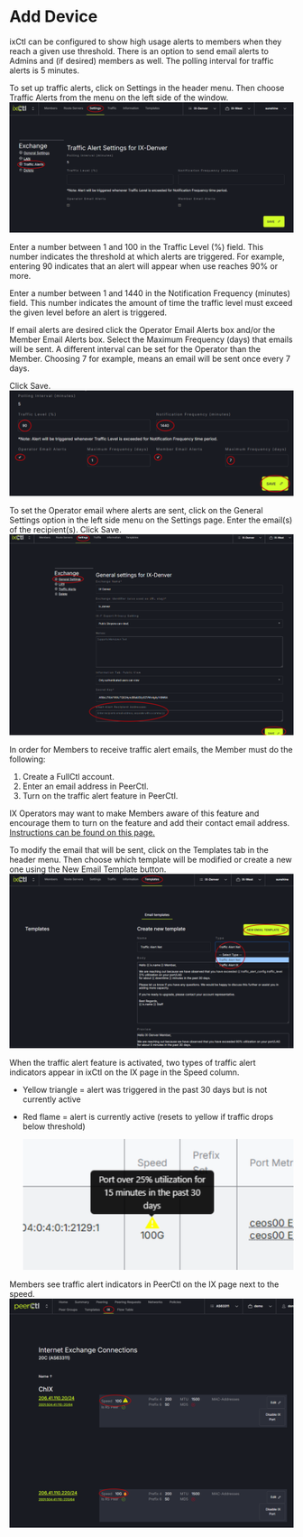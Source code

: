 # Add Device

ixCtl can be configured to show high usage alerts to members when they reach a given use threshold. There is an option to send email alerts to Admins and (if desired) members as well. The polling interval for traffic alerts is 5 minutes. 

To set up traffic alerts, click on Settings in the header menu. Then choose Traffic Alerts from the menu on the left side of the window. 
   ![](img/ixtrafficalerts.png)

Enter a number between 1 and 100 in the Traffic Level (%) field. This number indicates the threshold at which alerts are triggered. For example, entering 90 indicates that an alert will appear when use reaches 90% or more. 

Enter a number between 1 and 1440 in the Notification Frequency (minutes) field. This number indicates the amount of time the traffic level must exceed the given level before an alert is triggered. 

If email alerts are desired click the Operator Email Alerts box and/or the Member Email Alerts box. Select the Maximum Frequency (days) that emails will be sent. A different interval can be set for the Operator than the Member. Choosing 7 for example, means an email will be sent once every 7 days. 

Click Save. 
   ![](img/alertsettings.png)

To set the Operator email where alerts are sent, click on the General Settings option in the left side menu on the Settings page. Enter the email(s) of the recipient(s). Click Save. 
   ![](img/opemail.png)

In order for Members to receive traffic alert emails, the Member must do the following:

1. Create a FullCtl account.
2. Enter an email address in PeerCtl. 
3. Turn on the traffic alert feature in PeerCtl.

IX Operators may want to make Members aware of this feature and encourage them to turn on the feature and add their contact email address. [Instructions can be found on this page.](../PeerCtl/Traffic-Alerts.md)

To modify the email that will be sent, click on the Templates tab in the header menu. Then choose which template will be modified or create a new one using the New Email Template button.
   ![](img/templates.png)

When the traffic alert feature is activated, two types of traffic alert indicators appear in ixCtl on the IX page in the Speed column.

- Yellow triangle = alert was triggered in the past 30 days but is not currently active
- Red flame = alert is currently active (resets to yellow if traffic drops below threshold)
  
   ![](img/warning.png)

Members see traffic alert indicators in PeerCtl on the IX page next to the speed. 
   ![](img/trafficalerts.png)
